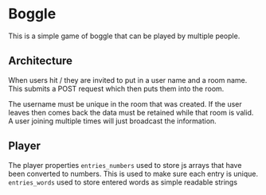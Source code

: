 # Boggle

This is a simple game of boggle that can be played by multiple people.

## Architecture

When users hit / they are invited to put in a user name and a room name.
This submits a POST request which then puts them into the room.

The username must be unique in the room that was created. If the user leaves then comes back the data must be retained while that room is valid. A user joining multiple times will just broadcast the information.



## Player

The player properties
`entries_numbers` used to store js arrays that have been converted to numbers. This is used to make sure each entry is unique.
`entries_words` used to store entered words as simple readable strings
